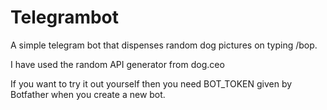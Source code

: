 # Telegrambot

A simple telegram bot that dispenses  random dog pictures on typing /bop.

I have used the random API generator from dog.ceo

If you want to try it out yourself then you need BOT_TOKEN given by Botfather when you create a new bot.
